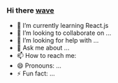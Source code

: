 ### Hi there [wave](https://user-images.githubusercontent.com/71497246/121955555-bb2fa500-cd7d-11eb-9786-ae54be23727e.gif)


- 🌱 I’m currently learning React.js
- 👯 I’m looking to collaborate on ...
- 🤔 I’m looking for help with ...
- 💬 Ask me about ...
- 📫 How to reach me: 
- 😄 Pronouns: ...
- ⚡ Fun fact: ...

